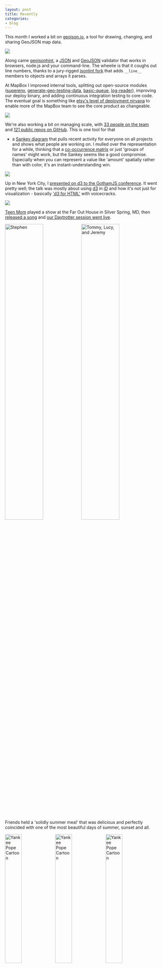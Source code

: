 ```yaml
---
layout: post
title: Recently
categories:
- blog
---
```


This month I worked a bit on [geojson.io](http://macwright.org/2013/07/26/geojsonio.html),
a tool for drawing, changing, and sharing GeoJSON map data.

[![](http://farm4.staticflickr.com/3682/9368909466_f7f3b2de92_b.jpg)](http://geojson.io)

Along came [geojsonhint](https://github.com/tmcw/geojsonhint), a [JSON](http://www.json.org/)
and [GeoJSON](http://www.geojson.org/) validator that works in browsers,
node.js and your command-line. The wheelie is that it coughs out
line numbers, thanks to a jury-rigged [jsonlint fork](http://github.com/tmcw/jsonlint)
that adds `__line__` members to objects and arrays it parses.

At MapBox I improved internal tools, splitting out open-source
modules ([superenv](https://github.com/mapbox/superenv), [generate-geo-testing-data](https://github.com/mapbox/generate-geo-testing-data),
[basic-queue](https://github.com/mapbox/basic-queue), [log-reader](https://github.com/mapbox/log-reader)),
improving our deploy binary, and adding continuous integration testing
to core code. The eventual goal is something like
[etsy's level of deployment nirvana](http://etsy.me/deployinator) to enable
more of the MapBox team to see the core product as changeable.

![](http://farm6.staticflickr.com/5346/9406398869_cc00029ab2_b.jpg)

We're also working a bit on managing scale, with [33 people on the team](http://www.mapbox.com/about/team/)
and [121 public repos on GitHub](https://github.com/mapbox). This is one tool for that
- a [Sankey diagram](http://en.wikipedia.org/wiki/Sankey_diagram) that pulls recent
activity for everyone on all projects and shows what people are working on.
I mulled over the representation for a while, thinking that a [co-occurrence matrix](http://bost.ocks.org/mike/miserables/)
or just 'groups of names' might work, but the Sankey seems like a good compromise.
Especially when you can represent a value like 'amount' spatially rather than
with color, it's an instant-understanding win.

![](http://farm3.staticflickr.com/2875/9401177237_89f3c100e2_o.png)

Up in New York City, I [presented on d3 to the GothamJS conference](http://macwright.org/presentations/gotham-2/#0).
It went pretty well; the talk was mostly about using [d3](http://d3js.org/) in [iD](http://ideditor.com/)
and how it's not just for visualization - basically ['d3 for HTML'](http://macwright.org/2013/07/07/d3-for-html.html)
with voicecracks.

![](http://farm4.staticflickr.com/3830/9235514006_3d6ddfbc17_b.jpg)

[Teen Mom](http://teenmomdc.com/) played a show at the Far Out House in Silver
Spring, MD, then [released a song](https://soundcloud.com/teenmomdc/kitchen)
and [our Daytrotter session went live](http://www.daytrotter.com/#!/concert/teen-mom/20056442-37383614).

<img
style='width:50%' alt='Stephen' src='http://i.imgur.com/Iek1TRX.gif' /><img
style='width:50%' alt='Tommy, Lucy, and Jeremy' src='http://i.imgur.com/BNtgQNt.gif' />

Friends held a 'solidly summer meal' that was delicious and perfectly
coincided with one of the most beautiful days of summer, sunset and all.

<a href='http://yankeepope.com'>
<img
style='width:33%' alt='Yankee Pope Cartoon' src='http://farm8.staticflickr.com/7281/9290450275_3ec72dcd79.jpg' /><img
style='width:33%' alt='Yankee Pope Cartoon' src='http://farm3.staticflickr.com/2856/9246260857_a3439bc403.jpg' /><img
style='width:33%' alt='Yankee Pope Cartoon' src='http://farm4.staticflickr.com/3729/9246205409_f014bd3cfe.jpg' />
</a>

Stephen launched [yankeepope.com](http://yankeepope.com/) and posted many great things there.
Follow along at [@yankeepopes](https://twitter.com/yankeepopes).

### Reading

* [Jesse Kriss's 'Move Fast and Don’t Break Things'](https://medium.com/p/6e4a02e52078) is
  intelligent and beatifully concise.

### Listening

I was late to quite a few album releases, but am slowly catching up:

* [Mac Demarco 2](http://bit.ly/13pDrDe)
* [Alt-J - An Awesome Wave](http://en.wikipedia.org/wiki/An_Awesome_Wave). The idea of Alt-J
  being a reference to a key combination you need to type to output their real name, ∆,
  is something.
* Chestnut Collection posted [Filled In: Short Songs](http://chestnutcollection.bandcamp.com/),
  which are great, especially [You'd Never See the Day](http://chestnutcollection.bandcamp.com/track/youd-never-see-the-day).
